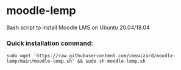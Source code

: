 # moodle-lemp
Bash script to install Moodle LMS on Ubuntu 20.04/18.04
### Quick installation command:
`sudo wget 'https://raw.githubusercontent.com/cmswizard/moodle-lemp/main/moodle-lemp.sh' && sudo sh moodle-lemp.sh`
